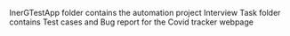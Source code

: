 InerGTestApp folder contains the automation project
Interview Task folder contains Test cases and Bug report for the Covid tracker webpage
